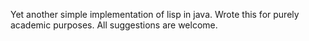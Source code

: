 Yet another simple implementation of lisp in java.
Wrote this for purely academic purposes.
All suggestions are welcome.
